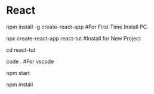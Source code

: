 # React

npm install -g create-react-app  #For First Time Install PC.

npx create-react-app react-tut   #Install for New Project

cd react-tut 

code .   #For vscode

npm start

npm install
